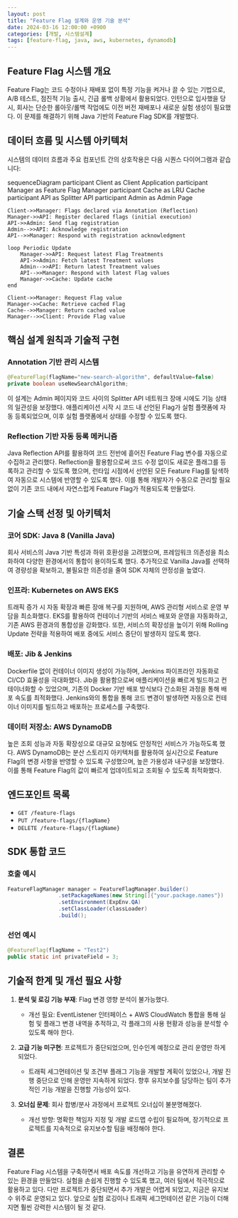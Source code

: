 ```yaml
---
layout: post
title: "Feature Flag 설계와 운영 기술 분석"
date: 2024-03-16 12:00:00 +0900
categories: [개발, 시스템설계]
tags: [feature-flag, java, aws, kubernetes, dynamodb]
---
```


## Feature Flag 시스템 개요

Feature Flag는 코드 수정이나 재배포 없이 특정 기능을 켜거나 끌 수 있는 기법으로, A/B 테스트, 점진적 기능 출시, 긴급 롤백 상황에서 활용되었다. 인턴으로 입사했을 당시, 회사는 단순한 롤아웃/롤백 작업에도 이전 버전 재배포나 새로운 실험 생성이 필요했다. 이 문제를 해결하기 위해 Java 기반의 Feature Flag SDK를 개발했다.

## 데이터 흐름 및 시스템 아키텍처

시스템의 데이터 흐름과 주요 컴포넌트 간의 상호작용은 다음 시퀀스 다이어그램과 같습니다:

<div class="mermaid">
sequenceDiagram
    participant Client as Client Application
    participant Manager as Feature Flag Manager
    participant Cache as LRU Cache
    participant API as Splitter API
    participant Admin as Admin Page

    Client->>Manager: Flags declared via Annotation (Reflection)
    Manager->>API: Register declared flags (initial execution)
    API->>Admin: Send flag registration
    Admin-->>API: Acknowledge registration
    API-->>Manager: Respond with registration acknowledgment

    loop Periodic Update
        Manager->>API: Request latest Flag Treatments
        API->>Admin: Fetch latest Treatment values
        Admin-->>API: Return latest Treatment values
        API-->>Manager: Respond with latest Flag values
        Manager->>Cache: Update cache
    end

    Client->>Manager: Request Flag value
    Manager->>Cache: Retrieve cached Flag
    Cache-->>Manager: Return cached value
    Manager-->>Client: Provide Flag value
</div>

## 핵심 설계 원칙과 기술적 구현

### Annotation 기반 관리 시스템

```java
@FeatureFlag(flagName="new-search-algorithm", defaultValue=false)
private boolean useNewSearchAlgorithm;
```

이 설계는 Admin 페이지와 코드 사이의 Splitter API 네트워크 장애 시에도 기능 상태의 일관성을 보장했다. 애플리케이션 시작 시 코드 내 선언된 Flag가 실험 플랫폼에 자동 등록되었으며, 이후 실험 플랫폼에서 상태를 수정할 수 있도록 했다.

### Reflection 기반 자동 등록 메커니즘

Java Reflection API를 활용하여 코드 전반에 흩어진 Feature Flag 변수를 자동으로 수집하고 관리했다. Reflection을 활용함으로써 코드 수정 없이도 새로운 플래그를 등록하고 관리할 수 있도록 했으며, 런타임 시점에서 선언된 모든 Feature Flag를 탐색하여 자동으로 시스템에 반영할 수 있도록 했다. 이를 통해 개발자가 수동으로 관리할 필요 없이 기존 코드 내에서 자연스럽게 Feature Flag가 적용되도록 만들었다.

## 기술 스택 선정 및 아키텍처

### 코어 SDK: Java 8 (Vanilla Java)
회사 서비스의 Java 기반 특성과 하위 호환성을 고려했으며, 프레임워크 의존성을 최소화하여 다양한 환경에서의 통합이 용이하도록 했다. 추가적으로 Vanilla Java를 선택하여 경량성을 확보하고, 불필요한 의존성을 줄여 SDK 자체의 안정성을 높였다.

### 인프라: Kubernetes on AWS EKS
트래픽 증가 시 자동 확장과 빠른 장애 복구를 지원하며, AWS 관리형 서비스로 운영 부담을 최소화했다. EKS를 활용하여 컨테이너 기반의 서비스 배포와 운영을 자동화하고, 기존 AWS 환경과의 통합성을 강화했다. 또한, 서비스의 확장성을 높이기 위해 Rolling Update 전략을 적용하여 배포 중에도 서비스 중단이 발생하지 않도록 했다.

### 배포: Jib & Jenkins
Dockerfile 없이 컨테이너 이미지 생성이 가능하며, Jenkins 파이프라인 자동화로 CI/CD 효율성을 극대화했다. Jib을 활용함으로써 애플리케이션을 빠르게 빌드하고 컨테이너화할 수 있었으며, 기존의 Docker 기반 배포 방식보다 간소화된 과정을 통해 배포 속도를 최적화했다. Jenkins와의 통합을 통해 코드 변경이 발생하면 자동으로 컨테이너 이미지를 빌드하고 배포하는 프로세스를 구축했다.

### 데이터 저장소: AWS DynamoDB
높은 조회 성능과 자동 확장성으로 대규모 요청에도 안정적인 서비스가 가능하도록 했다. AWS DynamoDB는 분산 스토리지 아키텍처를 활용하여 실시간으로 Feature Flag의 변경 사항을 반영할 수 있도록 구성했으며, 높은 가용성과 내구성을 보장했다. 이를 통해 Feature Flag의 값이 빠르게 업데이트되고 조회될 수 있도록 최적화했다.

## 엔드포인트 목록
- `GET /feature-flags`
- `PUT /feature-flags/{flagName}`
- `DELETE /feature-flags/{flagName}`

## SDK 통합 코드

### 호출 예시
```java
FeatureFlagManager manager = FeatureFlagManager.builder()
                .setPackageNames(new String[]{"your.package.names"})
                .setEnvironment(ExpEnv.QA)
                .setClassLoader(classLoader)
                .build();
```

### 선언 예시
```java
@FeatureFlag(flagName = "Test2")
public static int privateField = 3;
```

## 기술적 한계 및 개선 필요 사항

1. **분석 및 로깅 기능 부재**: Flag 변경 영향 분석이 불가능했다.
   - 개선 필요: EventListener 인터페이스 + AWS CloudWatch 통합을 통해 실험 및 플래그 변경 내역을 추적하고, 각 플래그의 사용 현황과 성능을 분석할 수 있도록 해야 한다.

2. **고급 기능 미구현**: 프로젝트가 중단되었으며, 인수인계 예정으로 관리 운영만 하게 되었다.
   - 트래픽 세그먼테이션 및 조건부 플래그 기능을 개발할 계획이 있었으나, 개발 진행 중단으로 인해 운영만 지속하게 되었다. 향후 유지보수를 담당하는 팀이 추가적인 기능 개발을 진행할 가능성이 있다.

3. **오너십 문제**: 회사 합병/분사 과정에서 프로젝트 오너십이 불분명해졌다.
   - 개선 방향: 명확한 책임자 지정 및 개발 로드맵 수립이 필요하며, 장기적으로 프로젝트를 지속적으로 유지보수할 팀을 배정해야 한다.

## 결론

Feature Flag 시스템을 구축하면서 배포 속도를 개선하고 기능을 유연하게 관리할 수 있는 환경을 만들었다. 실험을 손쉽게 진행할 수 있도록 했고, 여러 팀에서 적극적으로 활용하고 있다. 다만 프로젝트가 중단되면서 추가 개발은 어렵게 되었고, 지금은 유지보수 위주로 운영되고 있다. 앞으로 실험 로깅이나 트래픽 세그먼테이션 같은 기능이 더해지면 훨씬 강력한 시스템이 될 것 같다.

 